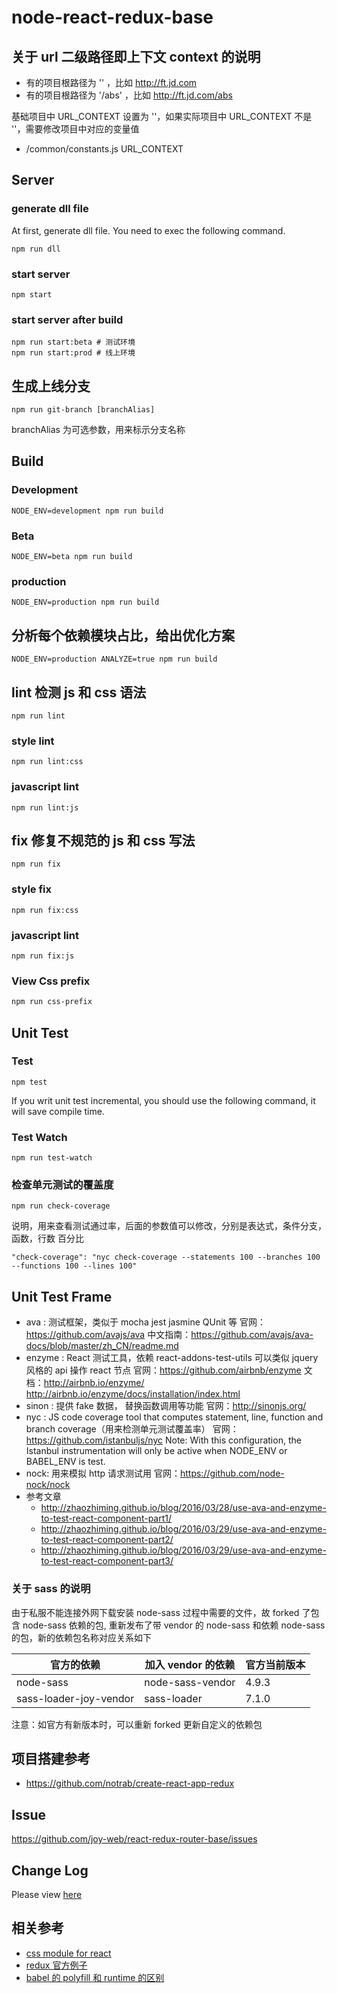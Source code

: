# node-react-redux-base

## 关于 url 二级路径即上下文 context 的说明

- 有的项目根路径为 '' ，比如 http://ft.jd.com
- 有的项目根路径为 '/abs' ，比如 http://ft.jd.com/abs

基础项目中 URL_CONTEXT 设置为 ''，如果实际项目中 URL_CONTEXT 不是 ''，需要修改项目中对应的变量值

- /common/constants.js URL_CONTEXT

## Server

### generate dll file

At first, generate dll file. You need to exec the following command.

```
npm run dll
```

### start server

```
npm start
```

### start server after build

```
npm run start:beta # 测试环境
npm run start:prod # 线上环境
```

## 生成上线分支

```
npm run git-branch [branchAlias]
```

branchAlias 为可选参数，用来标示分支名称

## Build

### Development

```
NODE_ENV=development npm run build
```

### Beta

```
NODE_ENV=beta npm run build
```

### production

```
NODE_ENV=production npm run build
```

## 分析每个依赖模块占比，给出优化方案

```
NODE_ENV=production ANALYZE=true npm run build
```

## lint 检测 js 和 css 语法

```
npm run lint
```

### style lint

```
npm run lint:css
```

### javascript lint

```
npm run lint:js
```

## fix 修复不规范的 js 和 css 写法

```
npm run fix
```

### style fix

```
npm run fix:css
```

### javascript lint

```
npm run fix:js
```

### View Css prefix

```bash
npm run css-prefix
```

## Unit Test

### Test

```
npm test
```

If you writ unit test incremental, you should use the following command, it will save compile time.

### Test Watch

```
npm run test-watch
```

### 检查单元测试的覆盖度

```
npm run check-coverage
```

说明，用来查看测试通过率，后面的参数值可以修改，分别是表达式，条件分支，函数，行数 百分比

```
"check-coverage": "nyc check-coverage --statements 100 --branches 100 --functions 100 --lines 100"
```

## Unit Test Frame

- ava : 测试框架，类似于 mocha jest jasmine QUnit 等
  官网：https://github.com/avajs/ava
  中文指南：https://github.com/avajs/ava-docs/blob/master/zh_CN/readme.md
- enzyme : React 测试工具，依赖 react-addons-test-utils 可以类似 jquery 风格的 api 操作 react 节点
  官网：https://github.com/airbnb/enzyme
  文档：http://airbnb.io/enzyme/
  http://airbnb.io/enzyme/docs/installation/index.html
- sinon : 提供 fake 数据， 替换函数调用等功能
  官网：http://sinonjs.org/
- nyc : JS code coverage tool that computes statement, line, function and branch coverage（用来检测单元测试覆盖率）
  官网：https://github.com/istanbuljs/nyc
  Note: With this configuration, the Istanbul instrumentation will only be active when NODE_ENV or BABEL_ENV is test.
- nock: 用来模拟 http 请求测试用
  官网：https://github.com/node-nock/nock
- 参考文章
  - http://zhaozhiming.github.io/blog/2016/03/28/use-ava-and-enzyme-to-test-react-component-part1/
  - http://zhaozhiming.github.io/blog/2016/03/29/use-ava-and-enzyme-to-test-react-component-part2/
  - http://zhaozhiming.github.io/blog/2016/03/29/use-ava-and-enzyme-to-test-react-component-part3/

### 关于 sass 的说明

由于私服不能连接外网下载安装 node-sass 过程中需要的文件，故 forked 了包含 node-sass 依赖的包,
重新发布了带 vendor 的 node-sass 和依赖 node-sass 的包，新的依赖包名称对应关系如下

| 官方的依赖             | 加入 vendor 的依赖 | 官方当前版本 |
| ---------------------- | ------------------ | ------------ |
| node-sass              | node-sass-vendor   | 4.9.3        |
| sass-loader-joy-vendor | sass-loader        | 7.1.0        |

注意：如官方有新版本时，可以重新 forked 更新自定义的依赖包

## 项目搭建参考

- https://github.com/notrab/create-react-app-redux

## Issue

https://github.com/joy-web/react-redux-router-base/issues

## Change Log

Please view [here](./CHANGELOG.md)

## 相关参考

- [css module for react](https://github.com/camsong/blog/issues/5)
- [redux 官方例子](https://github.com/reactjs/redux/tree/master/examples)
- [babel 的 polyfill 和 runtime 的区别](https://segmentfault.com/q/1010000005596587?from=singlemessage&isappinstalled=1)

